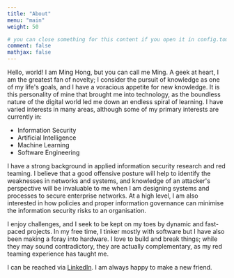 ```yaml
---
title: "About"
menu: "main"
weight: 50

# you can close something for this content if you open it in config.toml.
comment: false
mathjax: false
---
```


Hello, world! I am Ming Hong, but you can call me Ming. A geek at heart, I am the greatest fan of novelty; I consider the pursuit of knowledge as one of my life's goals, and I have a voracious appetite for new knowledge. It is this personality of mine that brought me into technology, as the boundless nature of the digital world led me down an endless spiral of learning. I have varied interests in many areas, although some of my primary interests are currently in:

* Information Security
* Artificial Intelligence
* Machine Learning
* Software Engineering

I have a strong background in applied information security research and red teaming. I believe that a good offensive posture will help to identify the weaknesses in networks and systems, and knowledge of an attacker's perspective will be invaluable to me when I am designing systems and processes to secure enterprise networks. At a high level, I am also interested in how policies and proper information governance can minimise the information security risks to an organisation.

I enjoy challenges, and I seek to be kept on my toes by dynamic and fast-paced projects. In my free time, I tinker mostly with software but I have also been making a foray into hardware. I love to build and break things; while they may sound contradictory, they are actually complementary, as my red teaming experience has taught me.

I can be reached via [LinkedIn](https://www.linkedin.com/in/kwekmh). I am always happy to make a new friend.
